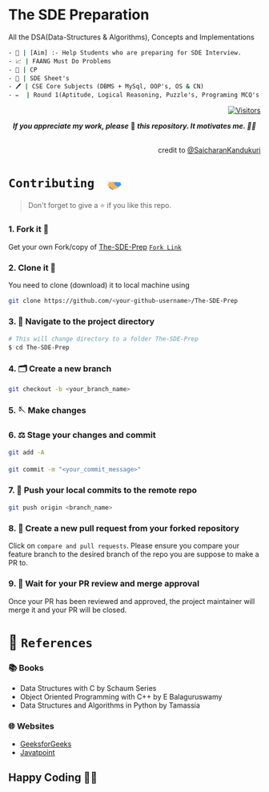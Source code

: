 # The SDE Preparation

All the DSA(Data-Structures & Algorithms), Concepts and Implementations

```cmd
- 🎯 | [Aim] :- Help Students who are preparing for SDE Interview.
- 📈 | FAANG Must Do Problems
- 🔰 | CP
- 📑 | SDE Sheet's
- 🖊️ | CSE Core Subjects (DBMS + MySql, OOP's, OS & CN)
- ✏️  | Round 1(Aptitude, Logical Reasoning, Puzzle's, Programing MCQ's & Verbal ability) and 🃏Projects.
```

 <!-- ![image](https://user-images.githubusercontent.com/80549753/177022618-6b8f1dd6-b4ee-4083-b12a-38bd1a89e10b.png) -->

<div align="right">

[![Visitors](https://api.visitorbadge.io/api/combined?path=https%3A%2F%2Fgithub.com%2FAyon-SSP%2FThe-SDE-Prep&label=%F0%9F%93%BA%20VISITORS&labelColor=%23d9e3f0&countColor=%232ccce4)](https://visitorbadge.io/status?path=https%3A%2F%2Fgithub.com%2FAyon-SSP%2FThe-SDE-Prep)
</div>

<div align="center">
<b><i>If you appreciate my work, please</i></b> 🌟 <b><i>this repository. It motivates me. 🚀🚀</i></b><br>
<br>
</div>

<!-- 
<a href="https://visitorbadge.io/status?path=https%3A%2F%2Fgithub.com%2FAyon-SSP%2FThe-SDE-Prep"><img src="https://api.visitorbadge.io/api/combined?path=https%3A%2F%2Fgithub.com%2FAyon-SSP%2FThe-SDE-Prep&label=%F0%9F%93%BA%20VISITORS&labelColor=%23d9e3f0&countColor=%232ccce4" /></a> -->

<!-- ## Data Structures
## Algorithms
## Projects -->

<p align="right">credit to <a href="https://www.figma.com/file/ckKqpktLjApptEWOFe92Ms/HacktoberFest-Banner">@SaicharanKandukuri</a></p>

# `Contributing` <img align="center" src="images\Handshake.gif" height="30px">

> Don't forget to give a ⭐ if you like this repo.

### 1. Fork it 🍴

Get your own Fork/copy of [The-SDE-Prep](https://github.com/Ayon-SSP/The-SDE-Prep) [`Fork Link`](https://github.com/Ayon-SSP/The-SDE-Prep/fork)

### 2. Clone it 👥

You need to clone (download) it to local machine using

```sh
git clone https://github.com/<your-github-username>/The-SDE-Prep
```

### 3. 🔭 Navigate to the project directory

```sh
# This will change directory to a folder The-SDE-Prep
$ cd The-SDE-Prep
```

### 4. 🗂️ Create a new branch

```sh
git checkout -b <your_branch_name>
```

### 5. 🪡 Make changes

### 6. ⚖️ Stage your changes and commit

```sh
git add -A

git commit -m "<your_commit_message>"
```

### 7. 🔀 Push your local commits to the remote repo

```sh
git push origin <branch_name>
```

### 8. 📌 Create a new pull request from your forked repository

Click on `compare and pull requests`. Please ensure you compare your feature branch to the desired branch of the repo you are suppose to make a PR to.

### 9. 🏁 Wait for your PR review and merge approval

Once your PR has been reviewed and approved, the project maintainer will merge it and your PR will be closed.

<!-- ## `Contributors` -->

# 📑 `References`

### 📚 Books

- Data Structures with C by Schaum Series
- Object Oriented Programming with C++ by E Balaguruswamy
- Data Structures and Algorithms in Python by Tamassia

### 🌐 Websites

- [GeeksforGeeks](https://www.geeksforgeeks.org/)
- [Javatpoint](https://www.javatpoint.com/)

## Happy Coding 👨‍💻
